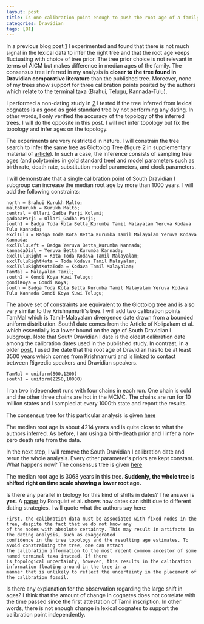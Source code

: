 ```yaml
---
layout: post
title: Is one calibration point enough to push the root age of a family?
categories: Dravidian
tags: [BI]
---
```


In a previous blog post [1](https://ktrama.github.io/DravAgeRange/) I experimented and found that there is not much signal in the lexical data to infer the right tree and that the root age keeps fluctuating with choice of tree prior. The tree prior choice is not relevant in terms of AICM but makes difference in median ages of the family. The consensus tree inferred in my analysis is **closer to the tree found in Dravidian comparative literature** than the published tree. Moreover, none of my trees show support for three calibration points posited by the authors which relate to the terminal taxa (Brahui, Telugu, Kannada-Tulu).

I performed a non-dating study in [2](https://ktrama.github.io/DravGQD/) I tested if the tree inferred from lexical cognates is as good as gold standard tree by not performing any dating. In other words, I only verified the accuracy of the topology of the inferred trees. I will do the opposite in this post. I will not infer topology but fix the topology and infer ages on the topology.

The experiments are very restricted in nature. I will constrain the tree search to infer the same tree as Glottolog Tree (figure 2 in supplementary material of [article](http://rsos.royalsocietypublishing.org/content/5/3/171504)). In such a case, the inference consists of sampling tree ages (and polytomies in gold standard tree) and model parameters such as birth rate, death rate, substitution model parameters, and clock parameters.

I will demonstrate that a single calibration point of South Dravidian I subgroup can increase the median root age by more than 1000 years. I will add the following constraints:

```
north = Brahui Kurukh Malto;
maltoKurukh = Kurukh Malto;
central = Ollari_Gadba Parji Kolami;
gadabaParji = Ollari_Gadba Parji;
south1 = Badga Toda Kota Betta_Kurumba Tamil Malayalam Yeruva Kodava Tulu Kannada;
exclTulu = Badga Toda Kota Betta_Kurumba Tamil Malayalam Yeruva Kodava Kannada;
exclTuluLeft = Badga Yeruva Betta_Kurumba Kannada;
kannadaDial = Yeruva Betta_Kurumba Kannada;
exclTuluRight = Kota Toda Kodava Tamil Malayalam;
exclTuluRightKota = Toda Kodava Tamil Malayalam;
exclTuluRightKotaToda = Kodava Tamil Malayalam;
TamMal = Malayalam Tamil;
south2 = Gondi Koya Kuwi Telugu;
gondiKoya = Gondi Koya;
south = Badga Toda Kota Betta_Kurumba Tamil Malayalam Yeruva Kodava Tulu Kannada Gondi Koya Kuwi Telugu;
```
The above set of constraints are equivalent to the Glottolog tree and is also very similar to the Krishnamurti's tree. I will add two calibration points TamMal which is Tamil-Malayalam divergence date drawn from a bounded uniform distribution. South1 date comes from the Article of Kolipakam et al. which essentially is a lower bound on the age of South Dravidian I subgroup. Note that South Dravidian I date is the oldest calibration date among the calibration dates used in the published study. In contrast, in a older [post](https://ktrama.github.io/DravLSI/), I used the date that the root age of Dravidian has to be at least 3500 years which comes from Krishnamurti and is linked to contact between Rigvedic speakers and Dravidian speakers.

```
TamMal = uniform(800,1200)
south1 = uniform(2250,10000)
```

I ran two independent runs with four chains in each run. One chain is cold and the other three chains are hot in the MCMC. The chains are run for 10 million states and I sampled at every 1000th state and report the results.

The consensus tree for this particular analysis is given [here](https://github.com/ktrama/ktrama.github.io/blob/master/_files/dravFixedGlottConsSouth1.con.tre.pdf)

The median root age is about 4214 years and is quite close to what the authors inferred. As before, I am using a birth-death prior and I infer a non-zero death rate from the data. 

In the next step, I will remove the South Dravidian I calibration date and rerun the whole analysis. Every other parameter's priors are kept constant. What happens now? The consensus tree is given [here](https://github.com/ktrama/ktrama.github.io/blob/master/_files/dravFixedGlott.con.tre.pdf)

The median root age is 3068 years in this tree. **Suddenly, the whole tree is shifted right on time scale showing a lower root age.**

Is there any parallel in biology for this kind of shifts in dates? The answer is **yes**. A [paper](https://academic.oup.com/sysbio/article/61/6/973/1665823) by Ronquist et al. shows how dates can shift due to different dating strategies. I will quote what the authors say here:

```
First, the calibration data must be associated with fixed nodes in the tree, despite the fact that we do not know any
of the nodes with absolute certainty. This may result in artifacts in the dating analysis, such as exaggerated
confidence in the tree topology and the resulting age estimates. To avoid constraining the tree, one can attach
the calibration information to the most recent common ancestor of some named terminal taxa instead. If there
is topological uncertainty, however, this results in the calibration information floating around in the tree in a
manner that is unlikely to reflect the uncertainty in the placement of the calibration fossil.
```
Is there any explanation for the observation regarding the large shift in ages? I think that the amount of change in cognates does not correlate with the time passed since the first attestation of Tamil inscription. In other words, there is not enough change in lexical cognates to support the calibration point independently.

